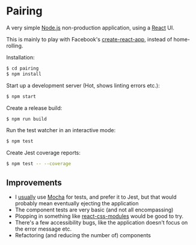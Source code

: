 # Pairing

A very simple [Node.js](https://nodejs.org/) non-production application, using a [React](https://facebook.github.io/react/) UI.

This is mainly to play with Facebook's [create-react-app](https://github.com/facebookincubator/create-react-app), instead of home-rolling.


Installation:
```sh
$ cd pairing
$ npm install
```
Start up a development server (Hot, shows linting errors etc.):
```sh
$ npm start
```
Create a release build:
```sh
$ npm run build
```

Run the test watcher in an interactive mode:
```sh
$ npm test
```

Create Jest coverage reports:
```sh
$ npm test -- --coverage
```

## Improvements
* I [usually](https://github.com/charlier/timer) use [Mocha](https://mochajs.org/) for tests, and prefer it to Jest, but that would probably mean eventually ejecting the application
* The component tests are very basic (and not all encompassing)
* Plopping in something like [react-css-modules](https://github.com/gajus/react-css-modules) would be good to try.
* There's a few accessibility bugs, like the application doesn't focus on the error message etc.
* Refactoring (and reducing the number of) components
